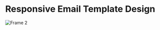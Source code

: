 # Responsive Email Template Design

![Frame 2](https://github.com/user-attachments/assets/0a38c021-4cbd-4a70-89b1-55f991297c52)
